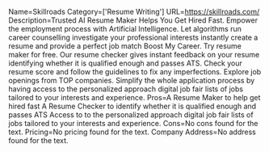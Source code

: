Name=Skillroads
Category=['Resume Writing']
URL=https://skillroads.com/
Description=Trusted AI Resume Maker Helps You Get Hired Fast. Empower the employment process with Artificial Intelligence. Let algorithms run career counselling investigate your professional interests instantly create a resume and provide a perfect job match Boost My Career. Try resume maker for free. Our resume checker gives instant feedback on your resume identifying whether it is qualified enough and passes ATS. Check your resume score and follow the guidelines to fix any imperfections. Explore job openings from TOP companies. Simplify the whole application process by having access to the personalized approach digital job fair lists of jobs tailored to your interests and experience.
Pros=A Resume Maker to help get hired fast A Resume Checker to identify whether it is qualified enough and passes ATS Access to to the personalized approach digital job fair lists of jobs tailored to your interests and experience.
Cons=No cons found for the text.
Pricing=No pricing found for the text.
Company Address=No address found for the text.
